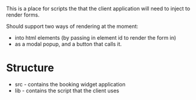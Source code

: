 This is a place for scripts the that the client application will need to inject to render forms.

Should support two ways of rendering at the moment:

- into html elements (by passing in element id to render the form in)
- as a modal popup, and a button that calls it.

# Structure

- src - contains the booking widget application
- lib - contains the script that the client uses